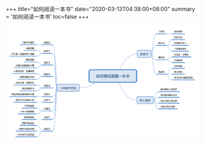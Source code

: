 +++
title="如何阅读一本书"
date="2020-03-13T04:38:00+08:00"
summary = '如何阅读一本书'
toc=false
+++

![如何阅读一本书](img_0.png)

